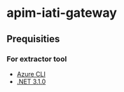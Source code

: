 # apim-iati-gateway

## Prequisities

### For extractor tool

- [Azure CLI](https://docs.microsoft.com/en-us/dotnet/azure/install-azure-cli)
- [.NET 3.1.0](https://docs.microsoft.com/en-us/dotnet/core/install/)

